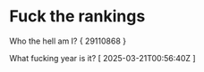 # Fuck the rankings

Who the hell am I?
{ 29110868 }

What fucking year is it?
[ 2025-03-21T00:56:40Z ]
